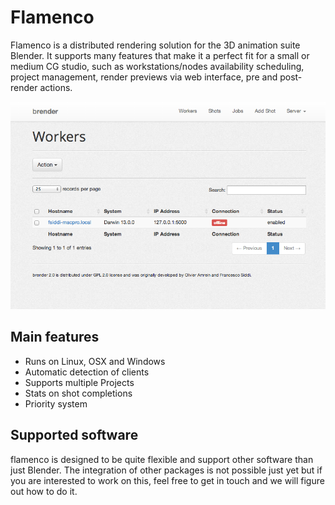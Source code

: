 # Flamenco

Flamenco is a distributed rendering solution for the 3D animation suite
Blender. It supports many features that make it a perfect fit for a small
or medium CG studio, such as workstations/nodes availability scheduling,
project management, render previews via web interface, pre and post-render
actions.

![image](img/basic_screenshot.png)

## Main features

* Runs on Linux, OSX and Windows
* Automatic detection of clients
* Supports multiple Projects
* Stats on shot completions
* Priority system


## Supported software

flamenco is designed to be quite flexible and support other software than
just Blender. The integration of other packages is not possible just yet
but if you are interested to work on this, feel free to get in touch and
we will figure out how to do it.
